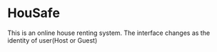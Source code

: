 # HouSafe


This is an online house renting system.
The interface changes as the identity of user(Host or Guest)
